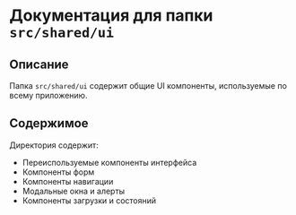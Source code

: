 # Документация для папки `src/shared/ui`

## Описание
Папка `src/shared/ui` содержит общие UI компоненты, используемые по всему приложению.

## Содержимое
Директория содержит:

- Переиспользуемые компоненты интерфейса
- Компоненты форм
- Компоненты навигации
- Модальные окна и алерты
- Компоненты загрузки и состояний